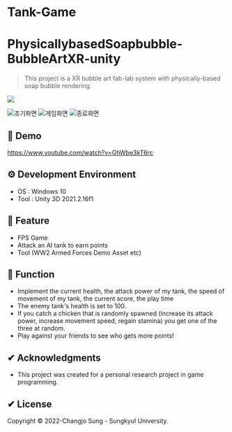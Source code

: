 # Tank-Game
# PhysicallybasedSoapbubble-BubbleArtXR-unity
> This project is a XR bubble art fab-lab system with physically-based soap bubble rendering. 
<p>
  <a><img src="https://img.shields.io/badge/unity3d-2021.2.16f1-blue?style=flat-square&logo=unity"></a>
</p>

![초기화면](https://user-images.githubusercontent.com/92200057/169801817-3f381897-3add-4d1b-ac19-f8ae7debdd2e.JPG)
![게임화면](https://user-images.githubusercontent.com/92200057/169802306-c48b3d2e-1a64-4687-a839-e54d6bce612f.JPG)
![종료화면](https://user-images.githubusercontent.com/92200057/169802390-e84bbcaa-ee58-416d-8dd1-f30aaf5fd5e1.JPG)

## 📢 Demo
https://www.youtube.com/watch?v=GhWbe3kT6rc

## ⚙ Development Environment
 * OS : Windows 10
 * Tool : Unity 3D 2021.2.16f1
 

## 🚀 Feature
 * FPS Game 
 * Attack an AI tank to earn points 
 * Tool (WW2 Armed Forces Demo Asset etc)

## 🚀 Function
 * Implement the current health, the attack power of my tank, the speed of movement of my tank, the current score, the play time 
 * The enemy tank's health is set to 100.
 * If you catch a chicken that is randomly spawned (increase its attack power, increase movement speed, regain stamina) you get one of the three at random.
 * Play against your friends to see who gets more points!

## ✔ Acknowledgments
 * This project was created for a personal research project in game programming.

## ✔ License
Copyright © 2022-Changjo Sung - Sungkyul University.
